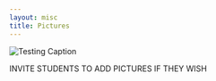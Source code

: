 ```yaml
---
layout: misc
title: Pictures
---
```


![Testing Caption](felipe_olivia_treats1.jpg)

INVITE STUDENTS TO ADD PICTURES IF THEY WISH
